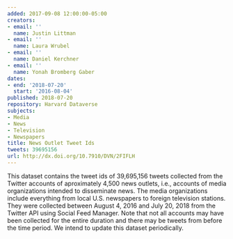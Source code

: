 ```yaml
---
added: 2017-09-08 12:00:00-05:00
creators:
- email: ''
  name: Justin Littman
- email: ''
  name: Laura Wrubel
- email: ''
  name: Daniel Kerchner
- email: ''
  name: Yonah Bromberg Gaber
dates:
- end: '2018-07-20'
  start: '2016-08-04'
published: 2018-07-20
repository: Harvard Dataverse
subjects:
- Media
- News
- Television
- Newspapers
title: News Outlet Tweet Ids
tweets: 39695156
url: http://dx.doi.org/10.7910/DVN/2FIFLH
---
```


This dataset contains the tweet ids of 39,695,156 tweets collected from the Twitter accounts of aproximately 4,500 news outlets, i.e., accounts of media organizations intended to disseminate news. The media organizations include everything from local U.S. newspapers to foreign television stations. They were collected between August 4, 2016 and July 20, 2018 from the Twitter API using Social Feed Manager. Note that not all accounts may have been collected for the entire duration and there may be tweets from before the time period. We intend to update this dataset periodically.
